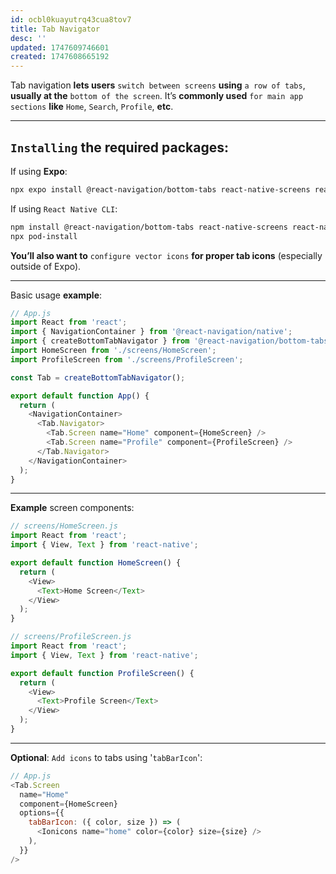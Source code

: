 ```yaml
---
id: ocbl0kuayutrq43cua8tov7
title: Tab Navigator
desc: ''
updated: 1747609746601
created: 1747608665192
---
```


Tab navigation **lets users** `switch between screens` **using** `a row of tabs`, **usually at the** `bottom of the screen`. It’s **commonly used** `for main app sections` **like** `Home`, `Search`, `Profile`, **etc**.

---

## `Installing` the required packages:

If using **Expo**:

```bash
npx expo install @react-navigation/bottom-tabs react-native-screens react-native-safe-area-context react-native-vector-icons
```

If using `React Native CLI`:

```bash
npm install @react-navigation/bottom-tabs react-native-screens react-native-safe-area-context react-native-vector-icons
npx pod-install
```

**You’ll also want to** `configure vector icons` **for proper tab icons** (especially outside of Expo).

---

Basic usage **example**:

```js
// App.js
import React from 'react';
import { NavigationContainer } from '@react-navigation/native';
import { createBottomTabNavigator } from '@react-navigation/bottom-tabs';
import HomeScreen from './screens/HomeScreen';
import ProfileScreen from './screens/ProfileScreen';

const Tab = createBottomTabNavigator();

export default function App() {
  return (
    <NavigationContainer>
      <Tab.Navigator>
        <Tab.Screen name="Home" component={HomeScreen} />
        <Tab.Screen name="Profile" component={ProfileScreen} />
      </Tab.Navigator>
    </NavigationContainer>
  );
}
```

---

**Example** screen components:

```js
// screens/HomeScreen.js
import React from 'react';
import { View, Text } from 'react-native';

export default function HomeScreen() {
  return (
    <View>
      <Text>Home Screen</Text>
    </View>
  );
}
```

```js
// screens/ProfileScreen.js
import React from 'react';
import { View, Text } from 'react-native';

export default function ProfileScreen() {
  return (
    <View>
      <Text>Profile Screen</Text>
    </View>
  );
}
```

---

**Optional**: `Add icons` to tabs using '`tabBarIcon`':

```js
// App.js
<Tab.Screen
  name="Home"
  component={HomeScreen}
  options={{
    tabBarIcon: ({ color, size }) => (
      <Ionicons name="home" color={color} size={size} />
    ),
  }}
/>
```